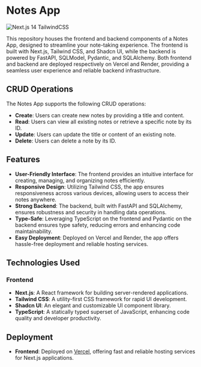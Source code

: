 # Notes App
![Next.js 14 TailwindCSS](https://drive.google.com/file/d/1SsmOc4uIvVcZn_il5vqehDsMqDOQtVHr/view?usp=sharing)


This repository houses the frontend and backend components of a Notes App, designed to streamline your note-taking experience. The frontend is built with Next.js, Tailwind CSS, and Shadcn UI, while the backend is powered by FastAPI, SQLModel, Pydantic, and SQLAlchemy. Both frontend and backend are deployed respectively on Vercel and Render, providing a seamless user experience and reliable backend infrastructure.

## CRUD Operations

The Notes App supports the following CRUD operations:

- **Create**: Users can create new notes by providing a title and content.
- **Read**: Users can view all existing notes or retrieve a specific note by its ID.
- **Update**: Users can update the title or content of an existing note.
- **Delete**: Users can delete a note by its ID.
  
## Features

- **User-Friendly Interface**: The frontend provides an intuitive interface for creating, managing, and organizing notes efficiently.
- **Responsive Design**: Utilizing Tailwind CSS, the app ensures responsiveness across various devices, allowing users to access their notes anywhere.
- **Strong Backend**: The backend, built with FastAPI and SQLAlchemy, ensures robustness and security in handling data operations.
- **Type-Safe**: Leveraging TypeScript on the frontend and Pydantic on the backend ensures type safety, reducing errors and enhancing code maintainability.
- **Easy Deployment**: Deployed on Vercel and Render, the app offers hassle-free deployment and reliable hosting services.

## Technologies Used

### Frontend
- **Next.js**: A React framework for building server-rendered applications.
- **Tailwind CSS**: A utility-first CSS framework for rapid UI development.
- **Shadcn UI**: An elegant and customizable UI component library.
- **TypeScript**: A statically typed superset of JavaScript, enhancing code quality and developer productivity.

## Deployment

- **Frontend**: Deployed on [Vercel](https://vercel.com/), offering fast and reliable hosting services for Next.js applications.
